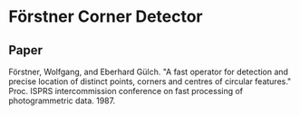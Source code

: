 # Förstner Corner Detector

## Paper
Förstner, Wolfgang, and Eberhard Gülch. "A fast operator for detection and precise location of distinct points, corners and centres of circular features." Proc. ISPRS intercommission conference on fast processing of photogrammetric data. 1987.

